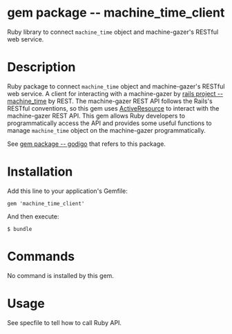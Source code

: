 # gem package -- machine_time_client

Ruby library to connect `machine_time` object and machine-gazer's
RESTful web service.

# Description 

Ruby package to connect `machine_time` object and machine-gazer's
RESTful web service.  A client for interacting with a machine-gazer by [rails project -- machine_time](https://github.com/misasa/machine_time)
by REST.  The machine-gazer REST API follows the Rails's RESTful
conventions, so this gem uses [ActiveResource](https://github.com/rails/activeresource/) to interact with the
machine-gazer REST API.  This gem allows Ruby developers to
programmatically access the API and provides some useful functions to
manage `machine_time` object on the machine-gazer programmatically.

See
[gem package -- godigo](https://github.com/misasa/godigo "follow instruction")
that refers to this package.

# Installation

Add this line to your application's Gemfile:

    gem 'machine_time_client'

And then execute:

    $ bundle

# Commands

No command is installed by this gem.

# Usage

See specfile to tell how to call Ruby API.
